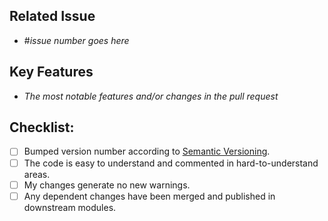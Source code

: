 ## Related Issue

- #_issue number goes here_

## Key Features

- _The most notable features and/or changes in the pull request_

## Checklist:

- [ ] Bumped version number according to [Semantic Versioning](https://semver.org/).
- [ ] The code is easy to understand and commented in hard-to-understand areas.
- [ ] My changes generate no new warnings.
- [ ] Any dependent changes have been merged and published in downstream modules.
